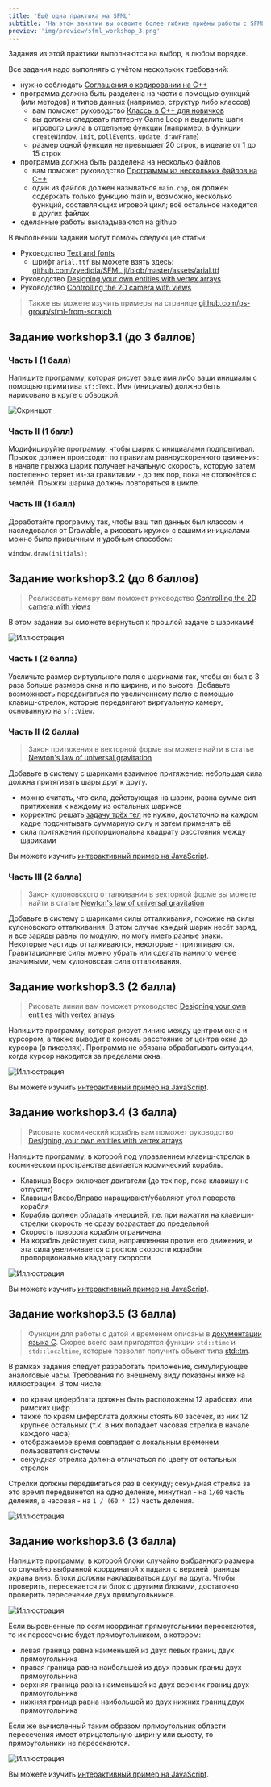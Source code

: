 ```yaml
---
title: 'Ещё одна практика на SFML'
subtitle: 'На этом занятии вы освоите более гибкие приёмы работы с SFML: виртуальную камеру, рисование произвольных фигур, проверку столкновения'
preview: 'img/preview/sfml_workshop_3.png'
---
```


Задания из этой практики выполняются на выбор, в любом порядке.

Все задания надо выполнять с учётом нескольких требований:

- нужно соблюдать [Соглашения о кодировании на C++](cxx_coding_style)
- программа должна быть разделена на части с помощью функций (или методов) и типов данных (например, структур либо классов)
    - вам поможет руководство [Классы в C++ для новичков](/cxx/cxx_simple_class)
    - вы должны следовать паттерну Game Loop и выделить шаги игрового цикла в отдельные функции (например, в функции `createWindow`, `init`, `pollEvents`, `update`, `drawFrame`)
    - размер одной функции не превышает 20 строк, в идеале от 1 до 15 строк
- программа должна быть разделена на несколько файлов
    - вам поможет руководство [Программы из нескольких файлов на C++](/cxx/cxx_multiple_files)
    - один из файлов должен называться `main.cpp`, он должен содержать только функцию main и, возможно, несколько функций, составляющих игровой цикл; всё остальное находится в других файлах
- сделанные работы выкладываются на github

В выполнении заданий могут помочь следующие статьи:

- Руководство [Text and fonts](https://www.sfml-dev.org/tutorials/2.4/graphics-text.php)
    - шрифт `arial.ttf` вы можете взять здесь: [github.com/zyedidia/SFML.jl/blob/master/assets/arial.ttf](https://github.com/zyedidia/SFML.jl/blob/master/assets/arial.ttf)
- Руководство [Designing your own entities with vertex arrays](https://www.sfml-dev.org/tutorials/2.4/graphics-vertex-array.php)
- Руководство [Controlling the 2D camera with views](https://www.sfml-dev.org/tutorials/2.4/graphics-view.php)

>Также вы можете изучить примеры на странице [github.com/ps-group/sfml-from-scratch](https://github.com/ps-group/sfml-from-scratch/)

## Задание workshop3.1 (до 3 баллов)

### Часть I (1 балл)

Напишите программу, которая рисует ваше имя либо ваши инициалы с помощью примитива `sf::Text`. Имя (инициалы) должно быть нарисовано в круге с обводкой.

![Скриншот](img/labor/initials.png)

### Часть II (1 балл)

Модифицируйте программу, чтобы шарик с инициалами подпрыгивал. Прыжок должен происходит по правилам равноускоренного движения: в начале прыжка шарик получает начальную скорость, которую затем постепенно теряет из-за гравитации - до тех пор, пока не столкнётся с землёй. Прыжки шарика должны повторяться в цикле.

### Часть III (1 балл)

Доработайте программу так, чтобы ваш тип данных был классом и наследовался от Drawable, а рисовать кружок с вашими инициалами можно было привычным и удобным способом:

```cpp
window.draw(initials);
```

## Задание workshop3.2 (до 6 баллов)

>Реализовать камеру вам поможет руководство [Controlling the 2D camera with views](https://www.sfml-dev.org/tutorials/2.4/graphics-view.php)

В этом задании вы сможете вернуться к прошлой задаче с шариками!

![Иллюстрация](img/labor/multiple_balls.png)

### Часть I (2 балла)

Увеличьте размер виртуального поля с шариками так, чтобы он был в 3 раза больше размера окна и по ширине, и по высоте. Добавьте возможность передвигаться по увеличенному полю с помощью клавиш-стрелок, которые передвигают виртуальную камеру, основанную на `sf::View`.

### Часть II (2 балла)

> Закон притяжения в векторной форме вы можете найти в статье [Newton's law of universal gravitation](https://en.wikipedia.org/wiki/Newton%27s_law_of_universal_gravitation#Vector_form)

Добавьте в систему с шариками взаимное притяжение: небольшая сила должна притягивать шары друг к другу.

- можно считать, что сила, действующая на шарик, равна сумме сил притяжения к каждому из остальных шариков
- корректно решать [задачу трёх тел](https://ru.wikipedia.org/wiki/%D0%97%D0%B0%D0%B4%D0%B0%D1%87%D0%B0_%D1%82%D1%80%D1%91%D1%85_%D1%82%D0%B5%D0%BB) не нужно, достаточно на каждом кадре подсчитывать суммарную силу и затем применять её
- сила притяжения пропорциональна квадрату расстояния между шариками

Вы можете изучить [интерактивный пример на JavaScript](http://users.polytech.unice.fr/~strombon/camash/Foundation%20HTML5%20Animation%20with%20JavaScript/html5-animation-source-code/examples/ch12/03-gravity-random.html).

### Часть III (2 балла)

> Закон кулоновского отталкивания в векторной форме вы можете найти в статье [Newton's law of universal gravitation](https://en.wikipedia.org/wiki/Coulomb%27s_law#Vector_form)

Добавьте в систему с шариками силы отталкивания, похожие на силы кулоновского отталкивания. В этом случае каждый шарик несёт заряд, и все заряды равны по модулю, но могу иметь разные знаки. Некоторые частицы отталкиваются, некоторые - притягиваются. Гравитационные силы можно убрать или сделать намного менее значимыми, чем кулоновская сила отталкивания.

## Задание workshop3.3 (2 балла)

>Рисовать линии вам поможет руководство [Designing your own entities with vertex arrays](https://www.sfml-dev.org/tutorials/2.4/graphics-vertex-array.php)

Напишите программу, которая рисует линию между центром окна и курсором, а также выводит в консоль расстояние от центра окна до курсора (в пикселях). Программа не обязана обрабатывать ситуации, когда курсор находится за пределами окна.

![Иллюстрация](img/labor/track_cursor.png)

Вы можете изучить [интерактивный пример на JavaScript](http://users.polytech.unice.fr/~strombon/camash/Foundation%20HTML5%20Animation%20with%20JavaScript/html5-animation-source-code/examples/ch03/11-mouse-distance.html).

## Задание workshop3.4 (3 балла)

>Рисовать космический корабль вам поможет руководство [Designing your own entities with vertex arrays](https://www.sfml-dev.org/tutorials/2.4/graphics-vertex-array.php)

Напишите программу, в которой под управлением клавиш-стрелок в космическом пространстве двигается космический корабль.

- Клавиша Вверх включает двигатели (до тех пор, пока клавишу не отпустят)
- Клавиши Влево/Вправо наращивают/убавляют угол поворота корабля
- Корабль должен обладать инерцией, т.е. при нажатии на клавиши-стрелки скорость не сразу возрастает до предельной
- Скорость поворота корабля ограничена
- На корабль действует сила, направленная против его движения, и эта сила увеличивается с ростом скорости корабля пропорционально квадрату скорости

![Иллюстрация](img/labor/spaceship_example.png)

Вы можете изучить [интерактивный пример на JavaScript](http://users.polytech.unice.fr/~strombon/camash/Foundation%20HTML5%20Animation%20with%20JavaScript/html5-animation-source-code/examples/ch05/11-ship-sim.html).

## Задание workshop3.5 (3 балла)

>Функции для работы с датой и временем описаны в [документации языка C](http://en.cppreference.com/w/cpp/chrono/c). Скорее всего вам пригодятся функции `std::time` и `std::localtime`, которые позволят получить объект типа [std::tm](http://en.cppreference.com/w/cpp/chrono/c/tm).

В рамках задания следует разработать приложение, симулирующее аналоговые часы. Требования по внешнему виду показаны ниже на иллюстрации. В том числе:

- по краям циферблата должны быть расположены 12 арабских или римских цифр
- также по краям циферблата должны стоять 60 засечек, из них 12 крупнее остальных (т.к. в них попадает часовая стрелка в начале каждого часа)
- отображаемое время совпадает с локальным временем пользователя системы
- секундная стрелка должна отличаться по цвету от остальных стрелок

Стрелки должны передвигаться раз в секунду; секундная стрелка за это время передвинется на одно деление, минутная - на `1/60` часть деления, а часовая - на `1 / (60 * 12)` часть деления.

![Иллюстрация](img/labor/clocks.jpg)

## Задание workshop3.6 (3 балла)

Напишите программу, в которой блоки случайно выбранного размера со случайно выбранной координатой `x` падают с верхней границы экрана вниз. Блоки должны накладываться друг на друга. Чтобы проверить, пересекается ли блок с другими блоками, достаточно проверить пересечение двух прямоугольников.

![Иллюстрация](img/labor/falling_blocks.png)

Если выровненные по осям координат прямоугольники пересекаются, то их пересечение будет прямоугольником, в котором:

- левая граница равна наименьшей из двух левых границ двух прямоугольника
- правая граница равна наибольшей из двух правых границ двух прямоугольника
- верхняя граница равна наименьшей из двух верхних границ двух прямоугольника
- нижняя граница равна наибольшей из двух нижних границ двух прямоугольника

Если же вычисленный таким образом прямоугольник области пересечения имеет отрицательную ширину или высоту, то прямоугольники не пересекаются.

![Иллюстрация](img/fig/rects_intersection.png)

Вы можете изучить [интерактивный пример на JavaScript](http://users.polytech.unice.fr/~strombon/camash/Foundation%20HTML5%20Animation%20with%20JavaScript/html5-animation-source-code/examples/ch09/02-boxes.html).

